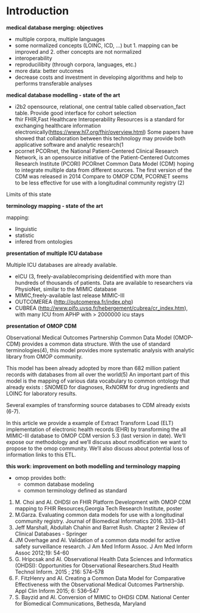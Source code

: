 # Introduction

**medical database merging: objectives**

- multiple corpora, multiple languages
- some normalized concepts (LOINC, ICD, ...) but 1. mapping can be improved and 2. other concepts are not normalized
- interoperability
- reproducilibity (through corpora, languages, etc.)
- more data: better outcomes
- decrease costs and investment in developing algorithms and help to performs transferable analyses


**medical database modelling - state of the art**

- i2b2
opensource, relational, one central table called observation_fact table.
Provide good interface for cohort selection
- fhir
FHIR,Fast Healthcare Interoperability Resources is a standard for exchanging healthcare information electronically(https://www.hl7.org/fhir/overview.html)
Some papers have showed that collaboration between this technology may provide both applicative software and analytic research(1
- pcornet
PCORnet, the National Patient-Centered Clinical Research Network, is an opensource initiative of the Patient-Centered Outcomes Research Institute (PCORI)
PCORnet Common Data Model (CDM) hoping to integrate multiple data from different sources.
The first version of the CDM was released in 2014
Compare to OMOP CDM, PCORNET seems to be less effective for use with a longitudinal community registry (2)

Limits of this state

**terminology mapping - state of the art**

mapping:

- linguistic
- statistic
- infered from ontologies

**presentation of multiple ICU database**

Multiple ICU databases are already available.
- eICU (3, freely-availablecomprising deidentified with more than hundreds of thousands of patients. Data are available to researchers via PhysioNet, similar to the MIMIC database
- MIMIC,freely-available last release MIMIC-III
- OUTCOMEREA (http://outcomerea.fr/index.php)
- CUBREA (http://www.pifo.uvsq.fr/hebergement/cubrea/cr_index.htm), with many ICU from APHP with > 2000000 icu stays

**presentation of OMOP CDM**

Observational Medical Outcomes Partnership Common Data Model (OMOP-CDM) provides a common data structure.
With the use of  standard terminologies(4), this model provides more systematic analysis with analytic library from OMOP community.

This model has been already adopted by more than 682 million patient records with databases from all over the world(5)
An important part of this model is the mapping of various data vocabulary to common ontology that already exists : 
SNOMED for diagnoses, RxNORM for drug ingredients and LOINC for laboratory results. 

Several examples of transforming source databases to CDM already exists (6-7). 

In this article we provide a example of Extract Transform Load (ELT) implementation of electronic health records (EHR) 
by transforming the all MIMIC-III database to OMOP CDM version 5.3 (last version in date). 
We’ll expose our methodology and we’ll discuss about modification we want to propose to the omop community.
We’ll also discuss about potential loss of information links to this ETL.


**this work: improvement on both modelling and terminology mapping**

- omop provides both:
	- common database modeling
	- common terminology defined as standard



1. M. Choi and Al. OHDSI on FHIR Platform Development with OMOP CDM mapping to FHIR Resources,Georgia Tech Research Institute, poster
2. M.Garza. Evaluating common data models for use with a longitudinal community registry. Journal of Biomedical Informatics 2016. 333–341
3. Jeff Marshall, Abdullah Chahin and Barret Rush. Chapter 2 Review of Clinical Databases - Springer
4. JM Overhage and Al. Validation of a common data model for active safety surveillance research. J Am Med Inform Assoc. J Am Med Inform Assoc 2012;19: 54-60
5. G. Hripcsak and Al. Observational Health Data Sciences and Informatics (OHDSI): Opportunities for Observational Researchers.Stud Health Technol Inform. 2015 ; 216: 574–578
6. F. FitzHenry and Al. Creating a Common Data Model for Comparative Effectiveness with the Observational Medical Outcomes Partnership. Appl Clin Inform 2015; 6: 536–547
7. S. Bayzid and Al. Conversion of MIMIC to OHDSI CDM. National Center for Biomedical Communications, Bethesda, Maryland

